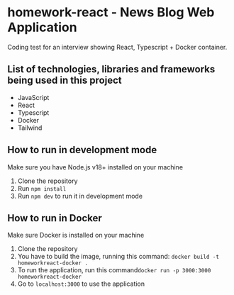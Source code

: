 # homework-react - News Blog Web Application
Coding test for an interview showing React, Typescript + Docker container. 

## List of technologies, libraries and frameworks being used in this project
- JavaScript
- React
- Typescript
- Docker
- Tailwind

## How to run in development mode
Make sure you have Node.js v18+ installed on your machine

1. Clone the repository
2. Run `npm install`
3. Run `npm dev` to run it in development mode

## How to run in Docker
Make sure Docker is installed on your machine

1. Clone the repository
2. You have to build the image, running this command: `docker build -t homeworkreact-docker .`
3. To run the application, run this command`docker run -p 3000:3000 homeworkreact-docker`
4. Go to `localhost:3000` to use the application